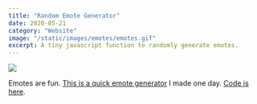 ```yaml
---
title: "Random Emote Generator"
date: 2020-05-21
category: "Website"
image: "/static/images/emotes/emotes.gif"
excerpt: A tiny javascript function to randomly generate emotes.
---
```


![](/static/images/emotes/emotes.gif)

Emotes are fun. [This is a quick emote generator](https://emotes.rainflame.com/) I made one day. [Code is here](https://github.com/cbroms/random-emoticons).
